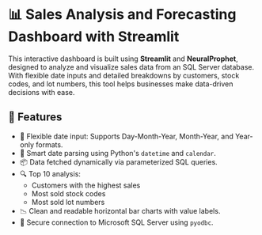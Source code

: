 # 📊 Sales Analysis and Forecasting Dashboard with Streamlit

This interactive dashboard is built using **Streamlit** and **NeuralProphet**, designed to analyze and visualize sales data from an SQL Server database. With flexible date inputs and detailed breakdowns by customers, stock codes, and lot numbers, this tool helps businesses make data-driven decisions with ease.

## 🚀 Features

- 📅 Flexible date input: Supports Day-Month-Year, Month-Year, and Year-only formats.
- 🧮 Smart date parsing using Python's `datetime` and `calendar`.
- 📦 Data fetched dynamically via parameterized SQL queries.
- 🔍 Top 10 analysis:
  - Customers with the highest sales
  - Most sold stock codes
  - Most sold lot numbers
- 📉 Clean and readable horizontal bar charts with value labels.
- 🔐 Secure connection to Microsoft SQL Server using `pyodbc`.

